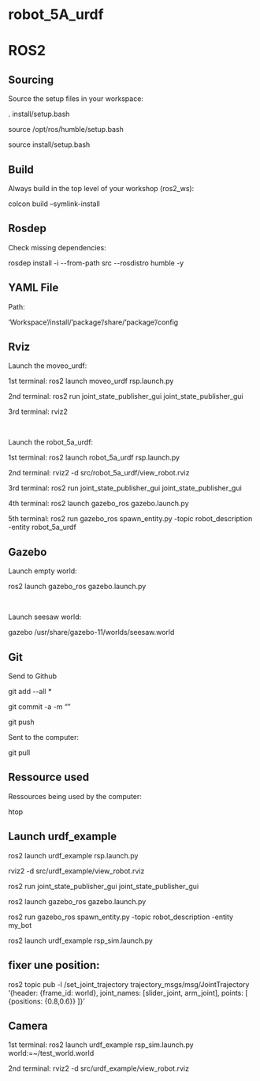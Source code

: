# robot_5A_urdf

# ROS2

## Sourcing

Source the setup files in your workspace:

. install/setup.bash

source /opt/ros/humble/setup.bash

source install/setup.bash


## Build

Always build in the top level of your workshop (ros2_ws):

colcon build –symlink-install


## Rosdep

Check missing dependencies:

rosdep install -i --from-path src --rosdistro humble -y


## YAML File

Path: 

‘Workspace’/install/’package’/share/’package’/config

## Rviz

Launch the moveo_urdf:

1st terminal: 	ros2 launch moveo_urdf rsp.launch.py

2nd terminal: 	ros2 run joint_state_publisher_gui joint_state_publisher_gui

3rd terminal: 	rviz2

<br/>

Launch the robot_5a_urdf:

1st terminal: 	ros2 launch robot_5a_urdf rsp.launch.py

2nd terminal: 	rviz2 -d src/robot_5a_urdf/view_robot.rviz

3rd terminal: 	ros2 run joint_state_publisher_gui joint_state_publisher_gui

4th terminal: 	ros2 launch gazebo_ros gazebo.launch.py

5th terminal:	ros2 run gazebo_ros spawn_entity.py -topic robot_description -entity robot_5a_urdf


## Gazebo

Launch empty world:

ros2 launch gazebo_ros gazebo.launch.py

<br />

Launch seesaw world:

gazebo /usr/share/gazebo-11/worlds/seesaw.world

## Git

Send to Github

git add --all *

git commit -a -m “”

git push


Sent to the computer:

git pull


## Ressource used

Ressources being used by the computer:

htop



## Launch urdf_example

ros2 launch urdf_example rsp.launch.py

rviz2 -d src/urdf_example/view_robot.rviz

ros2 run joint_state_publisher_gui joint_state_publisher_gui

ros2 launch gazebo_ros gazebo.launch.py

ros2 run gazebo_ros spawn_entity.py -topic robot_description -entity my_bot

ros2 launch urdf_example rsp_sim.launch.py

## fixer une position:

ros2 topic pub -l /set_joint_trajectory trajectory_msgs/msg/JointTrajectory ‘{header: {frame_id: world}, joint_names: [slider_joint, arm_joint], points: [  {positions: {0.8,0.6}} ]}’
 

## Camera

1st terminal: 	ros2 launch urdf_example rsp_sim.launch.py world:=~/test_world.world

2nd terminal: 	rviz2 -d src/urdf_example/view_robot.rviz

